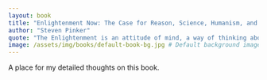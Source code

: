 ```yaml
---
layout: book
title: "Enlightenment Now: The Case for Reason, Science, Humanism, and Progress"
author: "Steven Pinker"
quote: "The Enlightenment is an attitude of mind, a way of thinking about the world that is rooted in reason, science, and humanism."
image: /assets/img/books/default-book-bg.jpg # Default background image
---
```


A place for my detailed thoughts on this book.
